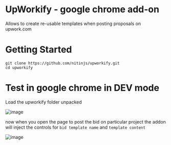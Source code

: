 # UpWorkify - google chrome add-on
Allows to create re-usable templates when posting proposals on upwork.com

# Getting Started
```
git clone https://github.com/nitinjs/upworkify.git
cd upworkify
```

# Test in google chrome in DEV mode
Load the upworkify folder unpacked

![image](https://github.com/user-attachments/assets/22885795-826e-443c-ac9e-cd41d43e6d0b)

now when you open the page to post the bid on particular project the addon will inject the controls for `bid template name` and `template content`

![image](https://github.com/user-attachments/assets/ed07a9bf-e6ed-4f64-801b-9c6cd79d7ff3)


